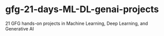 # gfg-21-days-ML-DL-genai-projects
21 GFG hands-on projects in Machine Learning, Deep Learning, and Generative AI
